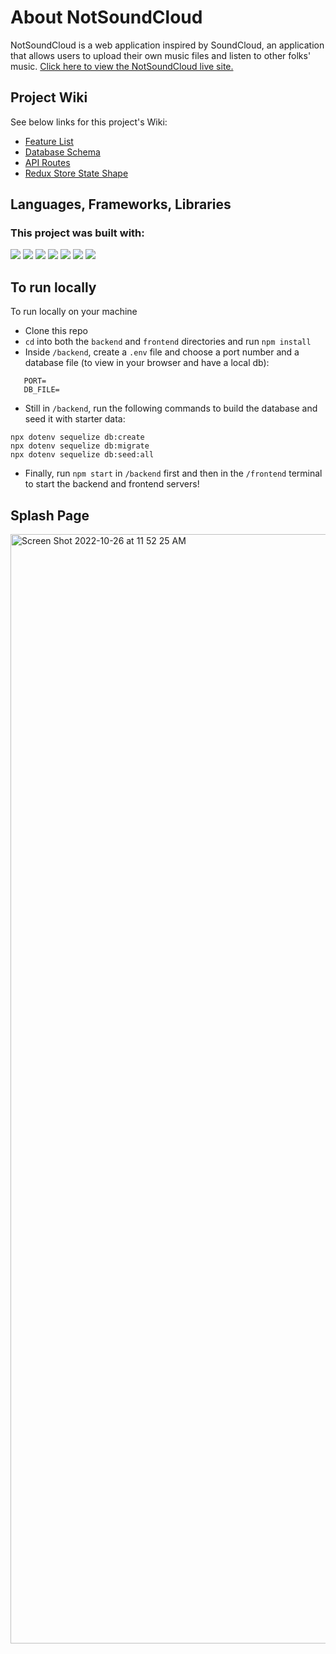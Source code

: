 # About NotSoundCloud

NotSoundCloud is a web application inspired by SoundCloud, an application that allows users to upload their own music files and listen to other folks' music. <a href='https://my-soundcloud-clone.herokuapp.com/' target='_blank' >Click here to view the NotSoundCloud live site.</a>

## Project Wiki
See below links for this project's Wiki:
- <a href='https://github.com/elinzer/SoundCloud/wiki/Feature-List' target='_blank'>Feature List</a>
- <a href='https://github.com/elinzer/SoundCloud/wiki/Database-Schema'>Database Schema</a>
- <a href='https://github.com/elinzer/SoundCloud/wiki/API-Routes' target='_blank'>API Routes</a>
- <a href='https://github.com/elinzer/SoundCloud/wiki/Redux-State-Shape' target='_blank'>Redux Store State Shape</a>

## Languages, Frameworks, Libraries
### This project was built with:
<img src='https://img.shields.io/badge/JavaScript-F7DF1E.svg?style=for-the-badge&logo=JavaScript&logoColor=black' />
<img src='https://img.shields.io/badge/Express-000000.svg?style=for-the-badge&logo=Express&logoColor=white' />
<img src='https://img.shields.io/badge/Sequelize-52B0E7.svg?style=for-the-badge&logo=Sequelize&logoColor=white' />
<img src='https://img.shields.io/badge/React-61DAFB.svg?style=for-the-badge&logo=React&logoColor=black' />
<img src='https://img.shields.io/badge/Redux-764ABC.svg?style=for-the-badge&logo=Redux&logoColor=white' />
<img src='https://img.shields.io/badge/HTML5-E34F26.svg?style=for-the-badge&logo=HTML5&logoColor=white' />
<img src='https://img.shields.io/badge/CSS3-1572B6.svg?style=for-the-badge&logo=CSS3&logoColor=white' />

## To run locally
To run locally on your machine
* Clone this repo
* ```cd``` into both the ```backend``` and ```frontend``` directories and run ```npm install```
* Inside ```/backend```, create a ```.env``` file and choose a port number and a database file (to view in your browser and have a local db):

``` 
   PORT=
   DB_FILE= 
   ```
* Still in ```/backend```, run the following commands to build the database and seed it with starter data:
```
npx dotenv sequelize db:create
npx dotenv sequelize db:migrate
npx dotenv sequelize db:seed:all
```
* Finally, run ```npm start``` in ```/backend``` first and then in the ```/frontend``` terminal to start the backend and frontend servers!

## Splash Page
<img width="1775" alt="Screen Shot 2022-10-26 at 11 52 25 AM" src="https://user-images.githubusercontent.com/101808290/198087606-12e25831-0841-47df-93ea-531a9b815587.png">


